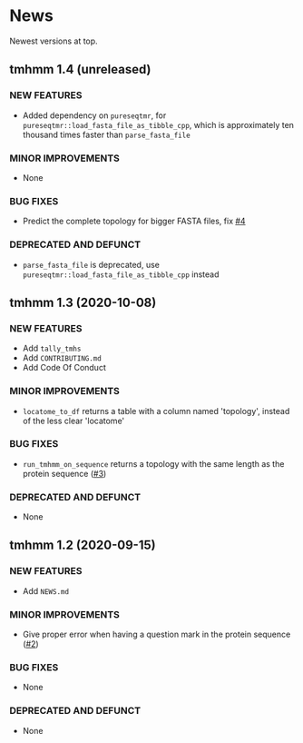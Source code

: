 # News

Newest versions at top.

## tmhmm 1.4 (unreleased)

### NEW FEATURES

  * Added dependency on `pureseqtmr`, 
    for `pureseqtmr::load_fasta_file_as_tibble_cpp`,
    which is approximately ten thousand times faster than `parse_fasta_file`
 
### MINOR IMPROVEMENTS

  * None

### BUG FIXES

  * Predict the complete topology for bigger FASTA files, fix [#4](https://github.com/richelbilderbeek/tmhmm/issues/4)

### DEPRECATED AND DEFUNCT

  * `parse_fasta_file` is deprecated, 
    use `pureseqtmr::load_fasta_file_as_tibble_cpp` instead



## tmhmm 1.3 (2020-10-08)

### NEW FEATURES

  * Add `tally_tmhs`
  * Add `CONTRIBUTING.md`
  * Add Code Of Conduct
 
### MINOR IMPROVEMENTS

  * `locatome_to_df` returns a table with a column named 'topology',
    instead of the less clear 'locatome'

### BUG FIXES

  * `run_tmhmm_on_sequence` returns a topology with the same length
    as the protein sequence ([#3](https://github.com/richelbilderbeek/tmhmm/issues/3))

### DEPRECATED AND DEFUNCT

  * None

## tmhmm 1.2 (2020-09-15)

### NEW FEATURES

  * Add `NEWS.md`
  
### MINOR IMPROVEMENTS

  * Give proper error when having a question mark in the protein sequence ([#2](https://github.com/richelbilderbeek/tmhmm/issues/2))

### BUG FIXES

  * None

### DEPRECATED AND DEFUNCT

  * None

